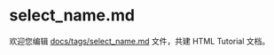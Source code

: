 select_name.md
===

欢迎您编辑 <a target="__blank" href="https://github.com/jaywcjlove/html-tutorial/blob/master/docs/tags/select_name.md">docs/tags/select_name.md</a> 文件，共建 HTML Tutorial 文档。